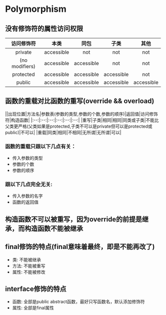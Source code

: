 # Polymorphism

## 没有修饰符的属性访问权限
|访问修饰符|本类|同包|子类|其他|
|:--:|:--:|:--:|:--:|:--:|
|private|accessible|not|not|not|
|(no modifiers)|accessible|accessible|not|not|
|protected|accessible|accessible|accessible|not|
|public|accessible|accessible|accessible|accessible|

## 函数的重载对比函数的重写(override && overload)
||出现位置|方法名|参数表(参数的类型,参数的个数,参数的顺序)|返回值|访问修饰符|构造函数|
|:--:|:--:|:--:|:--:|:--:|:--:|
|重写|子类|相同|相同|同类或子类|不能比父类更严格(父类如果是protected,子类不可以是private但可以是protected或public)|不可以|
|重载|同类|相同|不相同|无所谓|无所谓|可以|
### 函数的重载只跟以下几点有关：
- 传入参数的类型
- 参数的个数
- 参数的顺序
### 跟以下几点完全无关:
- 传入参数的名字
- 函数的返回值
## 构造函数不可以被重写，因为override的前提是继承，而构造函数不能被继承

## final修饰的特点(final意味着最终，即是不能再改了)
- 类: 不能被继承
- 方法: 不能被重写
- 属性: 不能被修改

## interface修饰的特点
- 函数: 全部是public abstract函数，最好只写函数名，默认添加修饰符
- 属性: 全部是final属性

